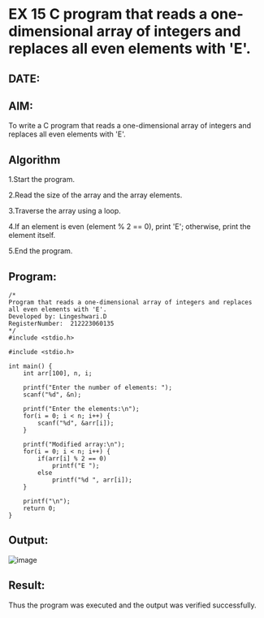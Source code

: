 # EX 15 C program that reads a one-dimensional array of integers and replaces all even elements with 'E'.
## DATE:
## AIM:
To write a C program that reads a one-dimensional array of integers and replaces all even elements with 'E'.

## Algorithm
1.Start the program.

2.Read the size of the array and the array elements.

3.Traverse the array using a loop.

4.If an element is even (element % 2 == 0), print 'E'; otherwise, print the element itself.

5.End the program. 

## Program:
```
/*
Program that reads a one-dimensional array of integers and replaces all even elements with 'E'.
Developed by: Lingeshwari.D
RegisterNumber:  212223060135
*/
#include <stdio.h>

#include <stdio.h>

int main() {
    int arr[100], n, i;

    printf("Enter the number of elements: ");
    scanf("%d", &n);

    printf("Enter the elements:\n");
    for(i = 0; i < n; i++) {
        scanf("%d", &arr[i]);
    }

    printf("Modified array:\n");
    for(i = 0; i < n; i++) {
        if(arr[i] % 2 == 0)
            printf("E ");
        else
            printf("%d ", arr[i]);
    }

    printf("\n");
    return 0;
}
```

## Output:

![image](https://github.com/user-attachments/assets/4b49137c-1ed6-473f-ab99-43008d6e88ef)
## Result:
Thus the program was executed and the output was verified successfully.
